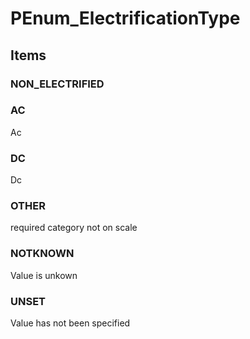 # PEnum_ElectrificationType
<!-- end of short definition -->

## Items

### NON_ELECTRIFIED


### AC
Ac

### DC
Dc

### OTHER
required category not on scale

### NOTKNOWN
Value is unkown

### UNSET
Value has not been specified

